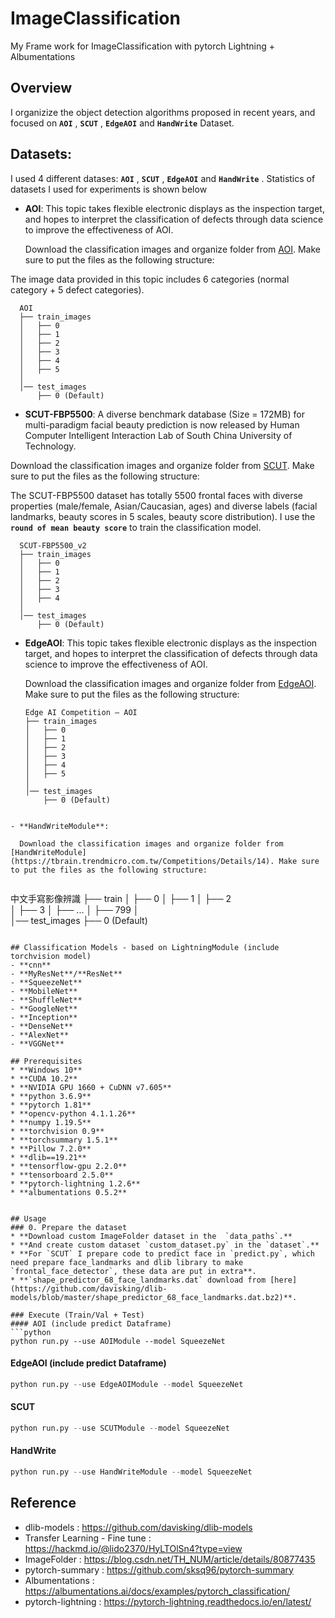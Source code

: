 # ImageClassification
My Frame work for ImageClassification with pytorch Lightning + Albumentations
## Overview
I organizize the object detection algorithms proposed in recent years, and focused on **`AOI`** , **`SCUT`** , **`EdgeAOI`** and **`HandWrite`** Dataset.


## Datasets:

I used 4 different datases: **`AOI`** , **`SCUT`** , **`EdgeAOI`** and **`HandWrite`** . Statistics of datasets I used for experiments is shown below

- **AOI**:
This topic takes flexible electronic displays as the inspection target, and hopes to interpret the classification of defects through data science to improve the effectiveness of AOI.

  Download the classification images and organize folder from [AOI](https://aidea-web.tw/topic/252eb73e-78d0-4024-8937-40ed20187fd8). Make sure to put the files as the following structure:
  
The image data provided in this topic includes 6 categories (normal category + 5 defect categories).

```
  AOI
  ├── train_images
  │   ├── 0
  │   ├── 1
  │   ├── 2  
  │   ├── 3 
  │   ├── 4 
  │   ├── 5 
  │     
  │── test_images
      ├── 0 (Default)
```
- **SCUT-FBP5500**:
A diverse benchmark database (Size = 172MB) for multi-paradigm facial beauty prediction is now released by Human Computer Intelligent Interaction Lab of South China University of Technology.

Download the classification images and organize folder from [SCUT](https://drive.google.com/open?id=1w0TorBfTIqbquQVd6k3h_77ypnrvfGwf). Make sure to put the files as the following structure:
  
The SCUT-FBP5500 dataset has totally 5500 frontal faces with diverse properties (male/female, Asian/Caucasian, ages) and diverse labels (facial landmarks, beauty scores in 5 scales, beauty score distribution).
I use the **`round of mean beauty score`** to train the classification model.

```
  SCUT-FBP5500_v2
  ├── train_images
  │   ├── 0
  │   ├── 1
  │   ├── 2  
  │   ├── 3 
  │   ├── 4 
  │     
  │── test_images
      ├── 0 (Default)
```

- **EdgeAOI**:
This topic takes flexible electronic displays as the inspection target, and hopes to interpret the classification of defects through data science to improve the effectiveness of AOI.

  Download the classification images and organize folder from [EdgeAOI](https://aidea-web.tw/topic/6354136b-3301-4306-aa5e-07fd07e1838a?focus=intro). Make sure to put the files as the following structure:
  
  ```
  Edge AI Competition – AOI
  ├── train_images
  │   ├── 0
  │   ├── 1
  │   ├── 2  
  │   ├── 3 
  │   ├── 4 
  │   ├── 5 
  │     
  │── test_images
      ├── 0 (Default)
```

- **HandWriteModule**:

  Download the classification images and organize folder from [HandWriteModule](https://tbrain.trendmicro.com.tw/Competitions/Details/14). Make sure to put the files as the following structure:
  
  ```
  中文手寫影像辨識
  ├── train
  │   ├── 0
  │   ├── 1
  │   ├── 2  
  │   ├── 3 
  │   ├── ... 
  │   ├── 799 
  │     
  │── test_images
      ├── 0 (Default)
```

## Classification Models - based on LightningModule (include torchvision model)
- **cnn**
- **MyResNet**/**ResNet**
- **SqueezeNet**
- **MobileNet**
- **ShuffleNet**
- **GoogleNet**
- **Inception**
- **DenseNet** 
- **AlexNet**  
- **VGGNet** 

## Prerequisites
* **Windows 10**
* **CUDA 10.2**
* **NVIDIA GPU 1660 + CuDNN v7.605**
* **python 3.6.9**
* **pytorch 1.81**
* **opencv-python 4.1.1.26**
* **numpy 1.19.5**
* **torchvision 0.9**
* **torchsummary 1.5.1**
* **Pillow 7.2.0**
* **dlib==19.21**
* **tensorflow-gpu 2.2.0**
* **tensorboard 2.5.0** 
* **pytorch-lightning 1.2.6**
* **albumentations 0.5.2**


## Usage
### 0. Prepare the dataset
* **Download custom ImageFolder dataset in the  `data_paths`.** 
* **And create custom dataset `custom_dataset.py` in the `dataset`.**
* **For `SCUT` I prepare code to predict face in `predict.py`, which need prepare face_landmarks and dlib library to make `frontal_face_detector`, these data are put in extra**.
* **`shape_predictor_68_face_landmarks.dat` download from [here](https://github.com/davisking/dlib-models/blob/master/shape_predictor_68_face_landmarks.dat.bz2)**.

### Execute (Train/Val + Test)
#### AOI (include predict Dataframe)
```python
python run.py --use AOIModule --model SqueezeNet
```
#### EdgeAOI (include predict Dataframe)
```python
python run.py --use EdgeAOIModule --model SqueezeNet
```
#### SCUT
```python
python run.py --use SCUTModule --model SqueezeNet
```
#### HandWrite
```python
python run.py --use HandWriteModule --model SqueezeNet
```

## Reference
- dlib-models : https://github.com/davisking/dlib-models
- Transfer Learning - Fine tune : https://hackmd.io/@lido2370/HyLTOlSn4?type=view
- ImageFolder : https://blog.csdn.net/TH_NUM/article/details/80877435
- pytorch-summary : https://github.com/sksq96/pytorch-summary
- Albumentations : https://albumentations.ai/docs/examples/pytorch_classification/
- pytorch-lightning : https://pytorch-lightning.readthedocs.io/en/latest/
